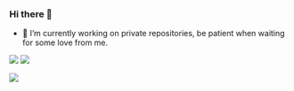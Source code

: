 ### Hi there 👋
- 🔭 I’m currently working on private repositories, be patient when waiting for some love from me.

![](https://github-readme-stats.vercel.app/api?username=AMBULATUR&count_private=true&show_icons=true&theme=cobalt&hide=stars)
![](https://github-readme-stats.vercel.app/api/wakatime?username=AMBULATUR&range=last_7_days&v=4&layout=compact&custom_title=Week%20activity%20[WakaTime])


![](https://page-views.glitch.me/badge?page_id=page.id)

